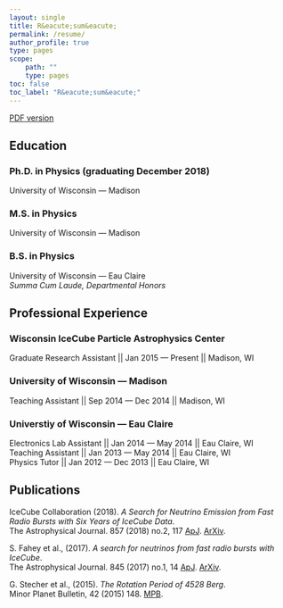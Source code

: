 ```yaml
---
layout: single
title: R&eacute;sum&eacute;
permalink: /resume/
author_profile: true
type: pages
scope:
    path: ""
    type: pages
toc: false
toc_label: "R&eacute;sum&eacute;"
---
```


<a href="{{ site.baseurl }}/assets/images/Resume_181002.pdf" class="btn btn--large btn--info"><i class="fas fa-file-alt"></i><span> PDF version </span></a>

## Education

### Ph.D. in Physics (graduating December 2018)
University of Wisconsin &mdash; Madison<br>

### M.S. in Physics
University of Wisconsin &mdash; Madison<br>

### B.S. in Physics<br>
University of Wisconsin &mdash; Eau Claire<br>
 *Summa Cum Laude, Departmental Honors*<br>

## Professional Experience

### Wisconsin IceCube Particle Astrophysics Center
Graduate Research Assistant || Jan 2015 &mdash; Present || Madison, WI<br>

### University of Wisconsin &mdash; Madison
Teaching Assistant || Sep 2014 &mdash; Dec 2014 || Madison, WI

### Universtiy of Wisconsin &mdash; Eau Claire
Electronics Lab Assistant || Jan 2014 &mdash; May 2014 || Eau Claire, WI<br>
Teaching Assistant || Jan 2013 &mdash; May 2014 || Eau Claire, WI<br>
Physics Tutor || Jan 2012 &mdash; Dec 2013 || Eau Claire, WI

## Publications

IceCube Collaboration (2018). *A Search for Neutrino Emission from Fast Radio Bursts with Six Years of IceCube Data*.<br> The Astrophysical Journal. 857 (2018) no.2, 117 [ApJ](http://iopscience.iop.org/article/10.3847/1538-4357/aab4f8/meta). [ArXiv](https://arxiv.org/abs/1712.06277).<br>

S. Fahey et al., (2017). *A search for neutrinos from fast radio bursts with IceCube*.<br> The Astrophysical Journal. 845 (2017) no.1, 14 [ApJ](http://iopscience.iop.org/article/10.3847/1538-4357/aa7e28). [ArXiv](https://arxiv.org/abs/1611.03062).<br>

G. Stecher et al., (2015). *The Rotation Period of 4528 Berg*.<br> Minor Planet Bulletin, 42 (2015) 148. [MPB](http://www.minorplanet.info/MPB/issues/MPB_42-2.pdf).<br>
